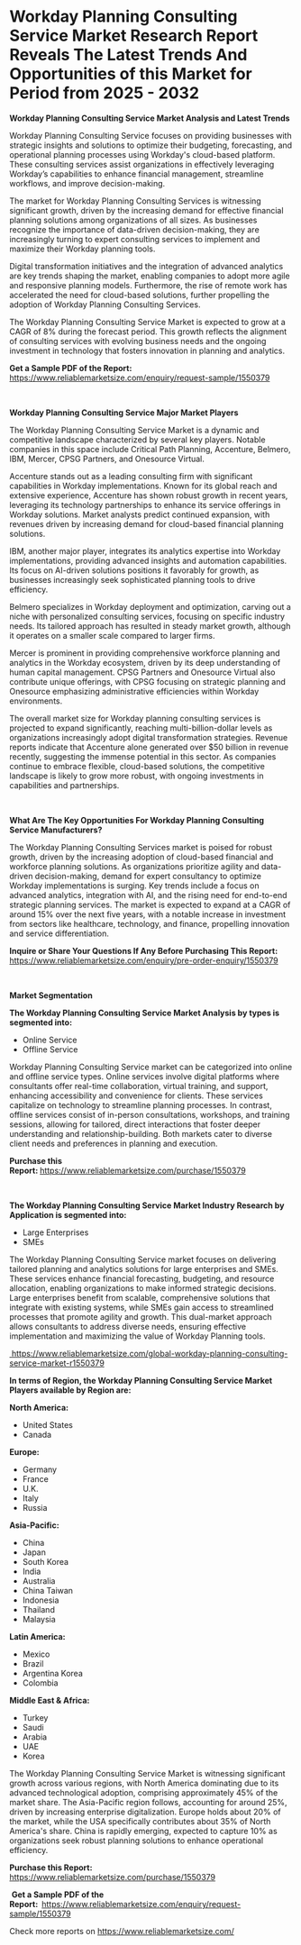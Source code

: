 <p><h1>Workday Planning Consulting Service Market Research Report Reveals The Latest Trends And Opportunities of this Market for Period from 2025 - 2032</h1></p><p><strong>Workday Planning Consulting Service Market Analysis and Latest Trends</strong></p>
<p><p>Workday Planning Consulting Service focuses on providing businesses with strategic insights and solutions to optimize their budgeting, forecasting, and operational planning processes using Workday's cloud-based platform. These consulting services assist organizations in effectively leveraging Workday’s capabilities to enhance financial management, streamline workflows, and improve decision-making.</p><p>The market for Workday Planning Consulting Services is witnessing significant growth, driven by the increasing demand for effective financial planning solutions among organizations of all sizes. As businesses recognize the importance of data-driven decision-making, they are increasingly turning to expert consulting services to implement and maximize their Workday planning tools. </p><p>Digital transformation initiatives and the integration of advanced analytics are key trends shaping the market, enabling companies to adopt more agile and responsive planning models. Furthermore, the rise of remote work has accelerated the need for cloud-based solutions, further propelling the adoption of Workday Planning Consulting Services.</p><p>The Workday Planning Consulting Service Market is expected to grow at a CAGR of 8% during the forecast period. This growth reflects the alignment of consulting services with evolving business needs and the ongoing investment in technology that fosters innovation in planning and analytics.</p></p>
<p><strong>Get a Sample PDF of the Report:&nbsp;</strong> <a href="https://www.reliablemarketsize.com/enquiry/request-sample/1550379?utm_campaign=2300&utm_medium=2&utm_source=Github&utm_content=ia&utm_term=11032025&utm_id=workday-planning-consulting-service">https://www.reliablemarketsize.com/enquiry/request-sample/1550379</a></p>
<p>&nbsp;</p>
<p><strong>Workday Planning Consulting Service Major Market Players</strong></p>
<p><p>The Workday Planning Consulting Service Market is a dynamic and competitive landscape characterized by several key players. Notable companies in this space include Critical Path Planning, Accenture, Belmero, IBM, Mercer, CPSG Partners, and Onesource Virtual.</p><p>Accenture stands out as a leading consulting firm with significant capabilities in Workday implementations. Known for its global reach and extensive experience, Accenture has shown robust growth in recent years, leveraging its technology partnerships to enhance its service offerings in Workday solutions. Market analysts predict continued expansion, with revenues driven by increasing demand for cloud-based financial planning solutions.</p><p>IBM, another major player, integrates its analytics expertise into Workday implementations, providing advanced insights and automation capabilities. Its focus on AI-driven solutions positions it favorably for growth, as businesses increasingly seek sophisticated planning tools to drive efficiency.</p><p>Belmero specializes in Workday deployment and optimization, carving out a niche with personalized consulting services, focusing on specific industry needs. Its tailored approach has resulted in steady market growth, although it operates on a smaller scale compared to larger firms.</p><p>Mercer is prominent in providing comprehensive workforce planning and analytics in the Workday ecosystem, driven by its deep understanding of human capital management. CPSG Partners and Onesource Virtual also contribute unique offerings, with CPSG focusing on strategic planning and Onesource emphasizing administrative efficiencies within Workday environments.</p><p>The overall market size for Workday planning consulting services is projected to expand significantly, reaching multi-billion-dollar levels as organizations increasingly adopt digital transformation strategies. Revenue reports indicate that Accenture alone generated over $50 billion in revenue recently, suggesting the immense potential in this sector. As companies continue to embrace flexible, cloud-based solutions, the competitive landscape is likely to grow more robust, with ongoing investments in capabilities and partnerships.</p></p>
<p>&nbsp;</p>
<p><strong>What Are The Key Opportunities For Workday Planning Consulting Service Manufacturers?</strong></p>
<p><p>The Workday Planning Consulting Services market is poised for robust growth, driven by the increasing adoption of cloud-based financial and workforce planning solutions. As organizations prioritize agility and data-driven decision-making, demand for expert consultancy to optimize Workday implementations is surging. Key trends include a focus on advanced analytics, integration with AI, and the rising need for end-to-end strategic planning services. The market is expected to expand at a CAGR of around 15% over the next five years, with a notable increase in investment from sectors like healthcare, technology, and finance, propelling innovation and service differentiation.</p></p>
<p><strong>Inquire or Share Your Questions If Any Before Purchasing This Report:</strong> <a href="https://www.reliablemarketsize.com/enquiry/pre-order-enquiry/1550379?utm_campaign=2300&utm_medium=2&utm_source=Github&utm_content=ia&utm_term=11032025&utm_id=workday-planning-consulting-service">https://www.reliablemarketsize.com/enquiry/pre-order-enquiry/1550379</a></p>
<p>&nbsp;</p>
<p><strong>Market Segmentation</strong></p>
<p><strong>The Workday Planning Consulting Service Market Analysis by types is segmented into:</strong></p>
<p><ul><li>Online Service</li><li>Offline Service</li></ul></p>
<p><p>Workday Planning Consulting Service market can be categorized into online and offline service types. Online services involve digital platforms where consultants offer real-time collaboration, virtual training, and support, enhancing accessibility and convenience for clients. These services capitalize on technology to streamline planning processes. In contrast, offline services consist of in-person consultations, workshops, and training sessions, allowing for tailored, direct interactions that foster deeper understanding and relationship-building. Both markets cater to diverse client needs and preferences in planning and execution.</p></p>
<p><strong>Purchase this Report:&nbsp;</strong><a href="https://www.reliablemarketsize.com/purchase/1550379?utm_campaign=2300&utm_medium=2&utm_source=Github&utm_content=ia&utm_term=11032025&utm_id=workday-planning-consulting-service">https://www.reliablemarketsize.com/purchase/1550379</a></p>
<p>&nbsp;</p>
<p><strong>The Workday Planning Consulting Service Market Industry Research by Application is segmented into:</strong></p>
<p><ul><li>Large Enterprises</li><li>SMEs</li></ul></p>
<p><p>The Workday Planning Consulting Service market focuses on delivering tailored planning and analytics solutions for large enterprises and SMEs. These services enhance financial forecasting, budgeting, and resource allocation, enabling organizations to make informed strategic decisions. Large enterprises benefit from scalable, comprehensive solutions that integrate with existing systems, while SMEs gain access to streamlined processes that promote agility and growth. This dual-market approach allows consultants to address diverse needs, ensuring effective implementation and maximizing the value of Workday Planning tools.</p></p>
<p><a href="https://www.reliablemarketsize.com/global-workday-planning-consulting-service-market-r1550379?utm_campaign=2300&utm_medium=2&utm_source=Github&utm_content=ia&utm_term=11032025&utm_id=workday-planning-consulting-service">&nbsp;https://www.reliablemarketsize.com/global-workday-planning-consulting-service-market-r1550379</a></p>
<p><strong>In terms of Region, the Workday Planning Consulting Service Market Players available by Region are:</strong></p>
<p>
    <p> <strong> North America: </strong>
        <ul>
            <li>United States</li>
            <li>Canada</li>
        </ul>
        </p> 
    <p> <strong> Europe: </strong>
        <ul>
            <li>Germany</li>
            <li>France</li>
            <li>U.K.</li>
            <li>Italy</li>
            <li>Russia</li>
        </ul>
        </p> 
    <p> <strong> Asia-Pacific: </strong>
        <ul>
            <li>China</li>
            <li>Japan</li>
            <li>South Korea</li>
            <li>India</li>
            <li>Australia</li>
            <li>China Taiwan</li>
            <li>Indonesia</li>
            <li>Thailand</li>
            <li>Malaysia</li>
        </ul>
        </p> 
    <p> <strong> Latin America: </strong>
        <ul>
            <li>Mexico</li>
            <li>Brazil</li>
            <li>Argentina Korea</li>
            <li>Colombia</li>
        </ul>
        </p> 
    <p> <strong> Middle East & Africa: </strong>
        <ul>
            <li>Turkey</li>
            <li>Saudi</li>
            <li>Arabia</li>
            <li>UAE</li>
            <li>Korea</li>
        </ul>
    </p>
    </p>
<p><p>The Workday Planning Consulting Service Market is witnessing significant growth across various regions, with North America dominating due to its advanced technological adoption, comprising approximately 45% of the market share. The Asia-Pacific region follows, accounting for around 25%, driven by increasing enterprise digitalization. Europe holds about 20% of the market, while the USA specifically contributes about 35% of North America's share. China is rapidly emerging, expected to capture 10% as organizations seek robust planning solutions to enhance operational efficiency.</p></p>
<p><strong>Purchase this Report: </strong><a href="https://www.reliablemarketsize.com/purchase/1550379?utm_campaign=2300&utm_medium=2&utm_source=Github&utm_content=ia&utm_term=11032025&utm_id=workday-planning-consulting-service">https://www.reliablemarketsize.com/purchase/1550379</a></p>
<p>&nbsp;<strong>Get a Sample PDF of the Report:&nbsp;&nbsp;</strong><a href="https://www.reliablemarketsize.com/enquiry/request-sample/1550379?utm_campaign=2300&utm_medium=2&utm_source=Github&utm_content=ia&utm_term=11032025&utm_id=workday-planning-consulting-service">https://www.reliablemarketsize.com/enquiry/request-sample/1550379</a></p>
<p><strong></strong></p>
<p>Check more reports on <a href="https://www.reliablemarketsize.com/?utm_campaign=2300&utm_medium=2&utm_source=Github&utm_content=ia&utm_term=11032025&utm_id=workday-planning-consulting-service">https://www.reliablemarketsize.com/</a></p>